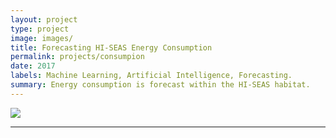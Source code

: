 ```yaml
---
layout: project
type: project
image: images/
title: Forecasting HI-SEAS Energy Consumption
permalink: projects/consumpion
date: 2017
labels: Machine Learning, Artificial Intelligence, Forecasting.
summary: Energy consumption is forecast within the HI-SEAS habitat.
---
```


<img class="ui image" src="{{ site.baseurl }}/images/cotton-header.png">


<hr>


